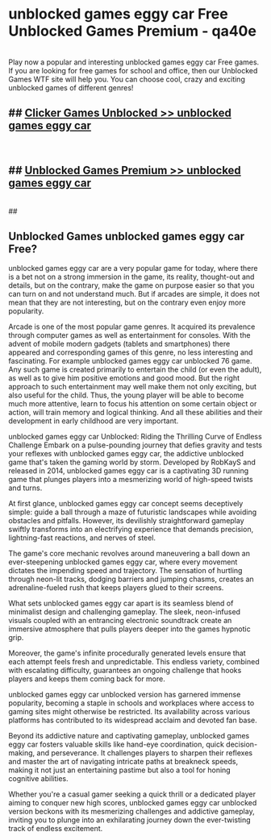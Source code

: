 # unblocked games eggy car Free Unblocked Games Premium - qa40e <br>
<br>
Play now a popular and interesting unblocked games eggy car Free games. If you are looking for free games for school and office, then our Unblocked Games WTF site will help you. You can choose cool, crazy and exciting unblocked games of different genres!


## ##  [Clicker Games Unblocked >> unblocked games eggy car](http://freeplayer.one?title=unblocked_games_eggy_car&ref=M1)
  <br>

##  ## [Unblocked Games Premium >> unblocked games eggy car](http://freeplayer.one?title=unblocked_games_eggy_car&ref=M1)
  <br>
  ##



## Unblocked Games unblocked games eggy car Free?

unblocked games eggy car are a very popular game for today, where there is a bet not on a strong immersion in the game, its reality, thought-out and details, but on the contrary, make the game on purpose easier so that you can turn on and not understand much. But if arcades are simple, it does not mean that they are not interesting, but on the contrary even enjoy more popularity.

Arcade is one of the most popular game genres. It acquired its prevalence through computer games as well as entertainment for consoles. With the advent of mobile modern gadgets (tablets and smartphones) there appeared and corresponding games of this genre, no less interesting and fascinating. For example unblocked games eggy car unblocked 76 game. Any such game is created primarily to entertain the child (or even the adult), as well as to give him positive emotions and good mood. But the right approach to such entertainment may well make them not only exciting, but also useful for the child. Thus, the young player will be able to become much more attentive, learn to focus his attention on some certain object or action, will train memory and logical thinking. And all these abilities and their development in early childhood are very important.

unblocked games eggy car Unblocked: Riding the Thrilling Curve of Endless Challenge
Embark on a pulse-pounding journey that defies gravity and tests your reflexes with unblocked games eggy car, the addictive unblocked game that's taken the gaming world by storm. Developed by RobKayS and released in 2014, unblocked games eggy car is a captivating 3D running game that plunges players into a mesmerizing world of high-speed twists and turns.

At first glance, unblocked games eggy car concept seems deceptively simple: guide a ball through a maze of futuristic landscapes while avoiding obstacles and pitfalls. However, its devilishly straightforward gameplay swiftly transforms into an electrifying experience that demands precision, lightning-fast reactions, and nerves of steel.

The game's core mechanic revolves around maneuvering a ball down an ever-steepening unblocked games eggy car, where every movement dictates the impending speed and trajectory. The sensation of hurtling through neon-lit tracks, dodging barriers and jumping chasms, creates an adrenaline-fueled rush that keeps players glued to their screens.

What sets unblocked games eggy car apart is its seamless blend of minimalist design and challenging gameplay. The sleek, neon-infused visuals coupled with an entrancing electronic soundtrack create an immersive atmosphere that pulls players deeper into the games hypnotic grip.

Moreover, the game's infinite procedurally generated levels ensure that each attempt feels fresh and unpredictable. This endless variety, combined with escalating difficulty, guarantees an ongoing challenge that hooks players and keeps them coming back for more.

unblocked games eggy car unblocked version has garnered immense popularity, becoming a staple in schools and workplaces where access to gaming sites might otherwise be restricted. Its availability across various platforms has contributed to its widespread acclaim and devoted fan base.

Beyond its addictive nature and captivating gameplay, unblocked games eggy car fosters valuable skills like hand-eye coordination, quick decision-making, and perseverance. It challenges players to sharpen their reflexes and master the art of navigating intricate paths at breakneck speeds, making it not just an entertaining pastime but also a tool for honing cognitive abilities.

Whether you're a casual gamer seeking a quick thrill or a dedicated player aiming to conquer new high scores, unblocked games eggy car unblocked version beckons with its mesmerizing challenges and addictive gameplay, inviting you to plunge into an exhilarating journey down the ever-twisting track of endless excitement.